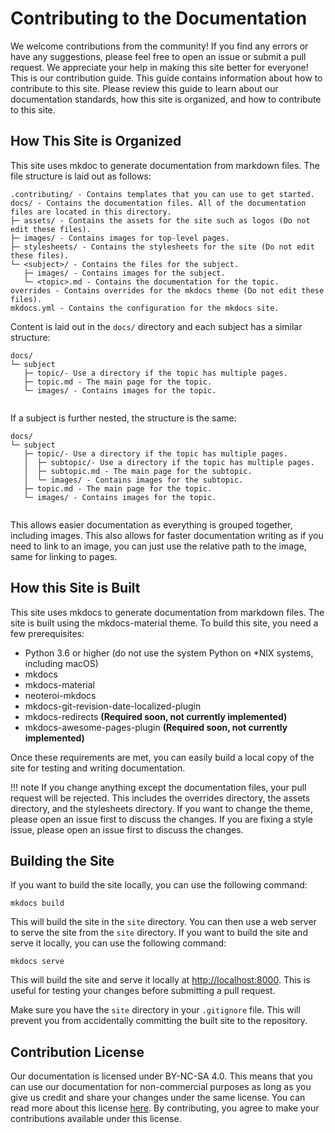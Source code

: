 # Contributing to the Documentation

We welcome contributions from the community! If you find any errors or have any suggestions, please feel free to open an issue or submit a pull request. We appreciate your help in making this site better for everyone! This is our contribution guide. This guide contains information about how to contribute to this site. Please review this guide to learn about our documentation standards, how this site is organized, and how to contribute to this site.

## How This Site is Organized

This site uses mkdoc to generate documentation from markdown files. The file structure is laid out as follows:

```
.contributing/ - Contains templates that you can use to get started.
docs/ - Contains the documentation files. All of the documentation files are located in this directory.
├─ assets/ - Contains the assets for the site such as logos (Do not edit these files).
├─ images/ - Contains images for top-level pages.
├─ stylesheets/ - Contains the stylesheets for the site (Do not edit these files).
└─ <subject>/ - Contains the files for the subject.
   ├─ images/ - Contains images for the subject.
   └─ <topic>.md - Contains the documentation for the topic.
overrides - Contains overrides for the mkdocs theme (Do not edit these files).
mkdocs.yml - Contains the configuration for the mkdocs site.
```

Content is laid out in the `docs/` directory and each subject has a similar structure:

```
docs/
└─ subject
   ├─ topic/- Use a directory if the topic has multiple pages.
   ├─ topic.md - The main page for the topic.
   └─ images/ - Contains images for the topic.
   
```

If a subject is further nested, the structure is the same:

```
docs/
└─ subject
   ├─ topic/- Use a directory if the topic has multiple pages.
   │  ├─ subtopic/- Use a directory if the topic has multiple pages.
   │  ├─ subtopic.md - The main page for the subtopic.
   │  └─ images/ - Contains images for the subtopic.
   ├─ topic.md - The main page for the topic.
   └─ images/ - Contains images for the topic.
   
```

This allows easier documentation as everything is grouped together, including images. This also allows for faster documentation writing as if you need to link to an image, you can just use the relative path to the image, same for linking to pages.

## How this Site is Built

This site uses mkdocs to generate documentation from markdown files. The site is built using the mkdocs-material theme. To build this site, you need a few prerequisites:

- Python 3.6 or higher (do not use the system Python on *NIX systems, including macOS)
- mkdocs
- mkdocs-material
- neoteroi-mkdocs
- mkdocs-git-revision-date-localized-plugin
- mkdocs-redirects **(Required soon, not currently implemented)**
- mkdocs-awesome-pages-plugin **(Required soon, not currently implemented)**

Once these requirements are met, you can easily build a local copy of the site for testing and writing documentation.

!!! note
    If you change anything except the documentation files, your pull request will be rejected. This includes the overrides directory, the assets directory, and the stylesheets directory. If you want to change the theme, please open an issue first to discuss the changes. If you are fixing a style issue, please open an issue first to discuss the changes.

## Building the Site

If you want to build the site locally, you can use the following command:

```
mkdocs build
```

This will build the site in the `site` directory. You can then use a web server to serve the site from the `site` directory. If you want to build the site and serve it locally, you can use the following command:

```
mkdocs serve
```

This will build the site and serve it locally at [http://localhost:8000](http://localhost:8000). This is useful for testing your changes before submitting a pull request.  

Make sure you have the `site` directory in your `.gitignore` file. This will prevent you from accidentally committing the built site to the repository.

## Contribution License

Our documentation is licensed under BY-NC-SA 4.0. This means that you can use our documentation for non-commercial purposes as long as you give us credit and share your changes under the same license. You can read more about this license [here](https://creativecommons.org/licenses/by-nc-sa/4.0/). By contributing, you agree to make your contributions available under this license.